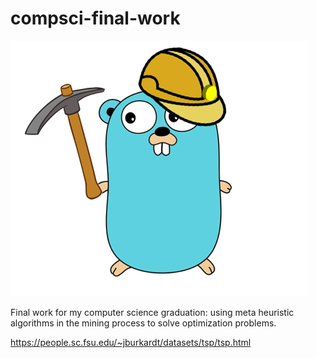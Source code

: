 # compsci-final-work

![](/assets/gobtc.png)

Final work for my computer science graduation: using meta heuristic algorithms in the mining process to solve optimization problems.

https://people.sc.fsu.edu/~jburkardt/datasets/tsp/tsp.html